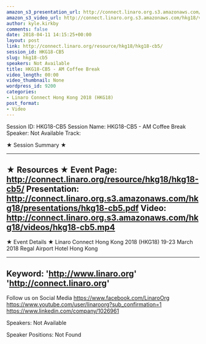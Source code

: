 ```yaml
---
amazon_s3_presentation_url: http://connect.linaro.org.s3.amazonaws.com/hkg18/presentations/hkg18-cb5.pdf
amazon_s3_video_url: http://connect.linaro.org.s3.amazonaws.com/hkg18/videos/hkg18-cb5.mp4
author: kyle.kirkby
comments: false
date: 2018-04-11 14:15:25+00:00
layout: post
link: http://connect.linaro.org/resource/hkg18/hkg18-cb5/
session_id: HKG18-CB5
slug: hkg18-cb5
speakers: Not Available
title: HKG18-CB5 - AM Coffee Break
video_length: 00:00
video_thumbnail: None
wordpress_id: 9200
categories:
- Linaro Connect Hong Kong 2018 (HKG18)
post_format:
- Video
---
```


Session ID: HKG18-CB5
Session Name: HKG18-CB5 - AM Coffee Break
Speaker: Not Available
Track: 


★ Session Summary ★

---------------------------------------------------
★ Resources ★
Event Page: http://connect.linaro.org/resource/hkg18/hkg18-cb5/
Presentation: http://connect.linaro.org.s3.amazonaws.com/hkg18/presentations/hkg18-cb5.pdf
Video: http://connect.linaro.org.s3.amazonaws.com/hkg18/videos/hkg18-cb5.mp4
 ---------------------------------------------------
★ Event Details ★
Linaro Connect Hong Kong 2018 (HKG18)
19-23 March 2018 
Regal Airport Hotel Hong Kong

---------------------------------------------------
Keyword: 
'http://www.linaro.org'
'http://connect.linaro.org'
---------------------------------------------------
Follow us on Social Media
https://www.facebook.com/LinaroOrg
https://www.youtube.com/user/linaroorg?sub_confirmation=1
https://www.linkedin.com/company/1026961

Speakers: Not Available

Speaker Positions: Not Found


